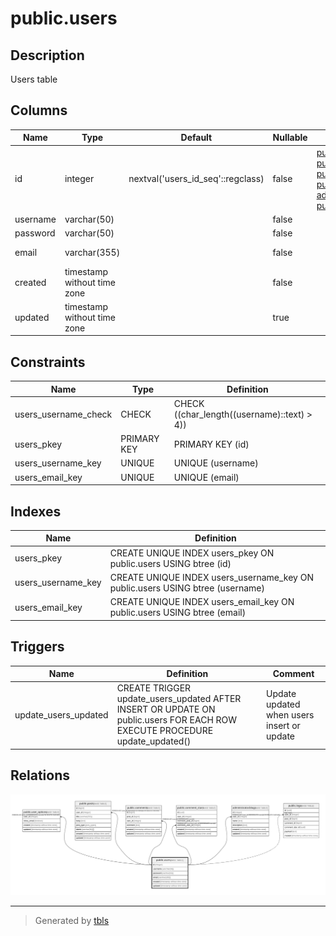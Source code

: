 # public.users

## Description

Users table

## Columns

| Name     | Type                        | Default                           | Nullable | Children                                                                                                                                                                                                                                        | Parents | Comment              |
| -------- | --------------------------- | --------------------------------- | -------- | ----------------------------------------------------------------------------------------------------------------------------------------------------------------------------------------------------------------------------------------------- | ------- | -------------------- |
| id       | integer                     | nextval('users_id_seq'::regclass) | false    | [public.user_options](public.user_options.md) [public.posts](public.posts.md) [public.comments](public.comments.md) [public.comment_stars](public.comment_stars.md) [administrator.blogs](administrator.blogs.md) [public.logs](public.logs.md) |         |                      |
| username | varchar(50)                 |                                   | false    |                                                                                                                                                                                                                                                 |         |                      |
| password | varchar(50)                 |                                   | false    |                                                                                                                                                                                                                                                 |         |                      |
| email    | varchar(355)                |                                   | false    |                                                                                                                                                                                                                                                 |         | ex. user@example.com |
| created  | timestamp without time zone |                                   | false    |                                                                                                                                                                                                                                                 |         |                      |
| updated  | timestamp without time zone |                                   | true     |                                                                                                                                                                                                                                                 |         |                      |

## Constraints

| Name                 | Type        | Definition                                  |
| -------------------- | ----------- | ------------------------------------------- |
| users_username_check | CHECK       | CHECK ((char_length((username)::text) > 4)) |
| users_pkey           | PRIMARY KEY | PRIMARY KEY (id)                            |
| users_username_key   | UNIQUE      | UNIQUE (username)                           |
| users_email_key      | UNIQUE      | UNIQUE (email)                              |

## Indexes

| Name               | Definition                                                                    |
| ------------------ | ----------------------------------------------------------------------------- |
| users_pkey         | CREATE UNIQUE INDEX users_pkey ON public.users USING btree (id)               |
| users_username_key | CREATE UNIQUE INDEX users_username_key ON public.users USING btree (username) |
| users_email_key    | CREATE UNIQUE INDEX users_email_key ON public.users USING btree (email)       |

## Triggers

| Name                 | Definition                                                                                                                 | Comment                                    |
| -------------------- | -------------------------------------------------------------------------------------------------------------------------- | ------------------------------------------ |
| update_users_updated | CREATE TRIGGER update_users_updated AFTER INSERT OR UPDATE ON public.users FOR EACH ROW EXECUTE PROCEDURE update_updated() | Update updated when users insert or update |

## Relations

![er](public.users.svg)

---

> Generated by [tbls](https://github.com/k1LoW/tbls)
